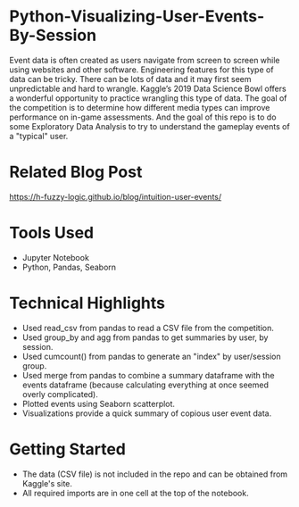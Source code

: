 # Python-Visualizing-User-Events-By-Session
 Event data is often created as users navigate from screen to screen while using websites and other software. Engineering features for this type of data can be tricky. There can be lots of data and it may first seem unpredictable and hard to wrangle. Kaggle’s 2019 Data Science Bowl offers a wonderful opportunity to practice wrangling this type of data. The goal of the competition is to determine how different media types can improve performance on in-game assessments.  And the goal of this repo is to do some Exploratory Data Analysis to try to understand the gameplay events of a "typical" user.

# Related Blog Post
https://h-fuzzy-logic.github.io/blog/intuition-user-events/

# Tools Used
* Jupyter Notebook
* Python, Pandas, Seaborn

# Technical Highlights
* Used read_csv from pandas to read a CSV file from the competition.
* Used group_by and agg from pandas to get summaries by user, by session.
* Used cumcount() from pandas to generate an "index" by user/session group.  
* Used merge from pandas to combine a summary dataframe with the events dataframe (because calculating everything at once seemed overly complicated).
* Plotted events using Seaborn scatterplot.  
* Visualizations provide a quick summary of copious user event data.  

# Getting Started
* The data (CSV file) is not included in the repo and can be obtained from Kaggle's site. 
* All required imports are in one cell at the top of the notebook.

